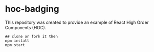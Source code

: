 # hoc-badging

This repository was created to provide an example of React High Order Components (HOC).

```
## clone or fork it then
npm install
npm start
```
